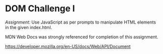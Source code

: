 # DOM Challenge I

*Assignment:* Use JavaScript as per prompts to manipulate HTML elements in the given index.html.

MDN Web Docs was strongly referenced for completion of this assignment.

https://developer.mozilla.org/en-US/docs/Web/API/Document
